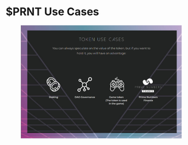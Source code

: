 # $PRNT Use Cases

<figure><img src="../.gitbook/assets/image (2).png" alt=""><figcaption></figcaption></figure>
